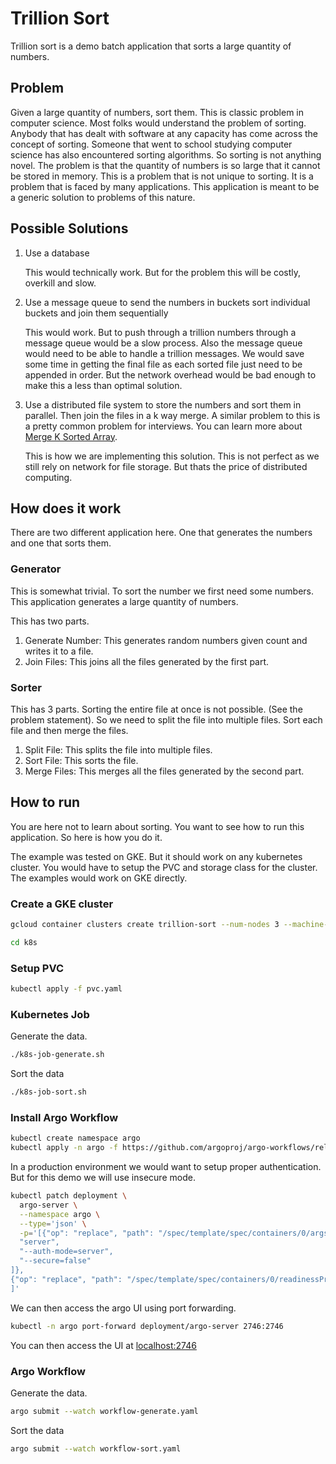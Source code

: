 # Trillion Sort

Trillion sort is a demo batch application that sorts a large quantity of numbers.

## Problem

Given a large quantity of numbers, sort them. This is classic problem in computer science. Most folks would understand the problem of sorting. Anybody that has dealt with software at any capacity has come across the concept of sorting. Someone that went to school studying computer science has also encountered sorting algorithms. So sorting is not anything novel. The problem is that the quantity of numbers is so large that it cannot be stored in memory. This is a problem that is not unique to sorting. It is a problem that is faced by many applications. This application is meant to be a generic solution to problems of this nature.

## Possible Solutions

1. Use a database

    This would technically work. But for the problem this will be costly, overkill and slow.

2. Use a message queue to send the numbers in buckets sort individual buckets and join them sequentially

    This would work. But to push through a trillion numbers through a message queue would be a slow process. Also the message queue would need to be able to handle a trillion messages. We would save some time in getting the final file as each sorted file just need to be appended in order. But the network overhead would be bad enough to make this a less than optimal solution.

3. Use a distributed file system to store the numbers and sort them in parallel. Then join the files in a k way merge. A similar problem to this is a pretty common problem for interviews. You can learn more about [Merge K Sorted Array](https://www.geeksforgeeks.org/merge-k-sorted-arrays/). 

    This is how we are implementing this solution. This is not perfect as we still rely on network for file storage. But thats the price of distributed computing.

## How does it work

There are two different application here. One that generates the numbers and one that sorts them.

### Generator

This is somewhat trivial. To sort the number we first need some numbers. This application generates a large quantity of numbers.

This has two parts.

1. Generate Number: This generates random numbers given count and writes it to a file.
2. Join Files: This joins all the files generated by the first part.

### Sorter

This has 3 parts. Sorting the entire file at once is not possible. (See the problem statement). So we need to split the file into multiple files. Sort each file and then merge the files.

1. Split File: This splits the file into multiple files.
2. Sort File: This sorts the file.
3. Merge Files: This merges all the files generated by the second part.

## How to run

You are here not to learn about sorting. You want to see how to run this application. So here is how you do it.

The example was tested on GKE. But it should work on any kubernetes cluster. You would have to setup the PVC and storage class for the cluster. The examples would work on GKE directly.

### Create a GKE cluster

```bash
gcloud container clusters create trillion-sort --num-nodes 3 --machine-type n1-standard-4
```

```bash
cd k8s
```

### Setup PVC

```bash
kubectl apply -f pvc.yaml
```

### Kubernetes Job

Generate the data.

```bash
./k8s-job-generate.sh
```

Sort the data

```bash
./k8s-job-sort.sh
```

### Install Argo Workflow

```bash
kubectl create namespace argo
kubectl apply -n argo -f https://github.com/argoproj/argo-workflows/releases/download/v3.4.5/install.yaml

```

In a production environment we would want to setup proper authentication. But for this demo we will use insecure mode.

```bash
kubectl patch deployment \
  argo-server \
  --namespace argo \
  --type='json' \
  -p='[{"op": "replace", "path": "/spec/template/spec/containers/0/args", "value": [
  "server",
  "--auth-mode=server",
  "--secure=false"
]},
{"op": "replace", "path": "/spec/template/spec/containers/0/readinessProbe/httpGet/scheme", "value": "HTTP"}
]'
```

We can then access the argo UI using port forwarding.

```bash
kubectl -n argo port-forward deployment/argo-server 2746:2746
```

You can then access the UI at [localhost:2746](http://localhost:2746)

### Argo Workflow

Generate the data.

```bash
argo submit --watch workflow-generate.yaml
```

Sort the data

```bash
argo submit --watch workflow-sort.yaml
```
